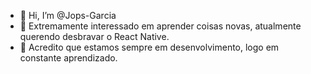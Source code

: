 - 👋 Hi, I’m @Jops-Garcia
- 👀 Extremamente interessado em aprender coisas novas, atualmente querendo desbravar o React Native.
- 🌱 Acredito que estamos sempre em desenvolvimento, logo em constante aprendizado.


<!---
Jops-Garcia/Jops-Garcia is a ✨ special ✨ repository because its `README.md` (this file) appears on your GitHub profile.
You can click the Preview link to take a look at your changes.
--->
